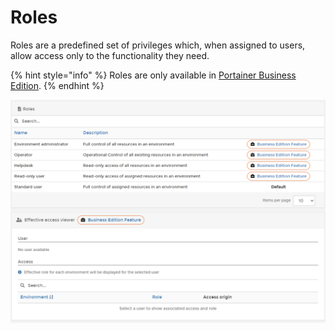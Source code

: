 # Roles

Roles are a predefined set of privileges which, when assigned to users, allow access only to the functionality they need.

{% hint style="info" %}
Roles are only available in [Portainer Business Edition](https://www.portainer.io/business-upsell?from=rbac-roles).
{% endhint %}

![](../../.gitbook/assets/2.9.1-users-roles-splash.png)
